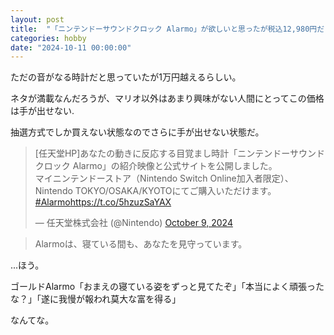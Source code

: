 ```yaml
---
layout: post
title:  "「ニンテンドーサウンドクロック Alarmo」が欲しいと思ったが税込12,980円だと..."
categories: hobby
date: "2024-10-11 00:00:00"
---
```


ただの音がなる時計だと思っていたが1万円越えるらしい。

ネタが満載なんだろうが、マリオ以外はあまり興味がない人間にとってこの価格は手が出せない.

抽選方式でしか買えない状態なのでさらに手が出せない状態だ。

<blockquote class="twitter-tweet tw-align-center"><p lang="ja" dir="ltr">[任天堂HP]あなたの動きに反応する目覚まし時計「ニンテンドーサウンドクロック Alarmo」の紹介映像と公式サイトを公開しました。<br>マイニンテンドーストア（Nintendo Switch Online加入者限定）、Nintendo TOKYO/OSAKA/KYOTOにてご購入いただけます。<a href="https://twitter.com/hashtag/Alarmo?src=hash&amp;ref_src=twsrc%5Etfw">#Alarmo</a><a href="https://t.co/5hzuzSaYAX">https://t.co/5hzuzSaYAX</a></p>&mdash; 任天堂株式会社 (@Nintendo) <a href="https://twitter.com/Nintendo/status/1844001518946803808?ref_src=twsrc%5Etfw">October 9, 2024</a></blockquote> <script async src="https://platform.twitter.com/widgets.js" charset="utf-8"></script>

> Alarmoは、寝ている間も、あなたを見守っています。

...ほう。

ゴールドAlarmo「おまえの寝ている姿をずっと見てたぞ」「本当によく頑張ったな？」「遂に我慢が報われ莫大な富を得る」

なんてな。
